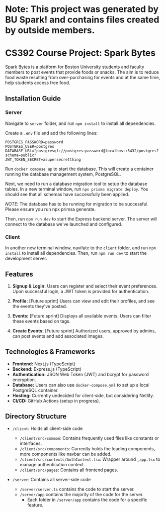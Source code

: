 # Note: This project was generated by BU Spark! and contains files created by outside members.

# CS392 Course Project: Spark Bytes

Spark Bytes is a platform for Boston University students and faculty members to post events that provide foods or snacks. The aim is to reduce food waste resulting from over-purchasing for events and at the same time, help students access free food.

## Installation Guide

### Server
Navigate to `server` folder, and run `npm install` to install all dependencies. 

Create a `.env` file and add the following lines:

```
POSTGRES_PASSWORD=password
POSTGRES_USER=postgres
DATABASE_URL="postgresql://postgres:password@localhost:5432/postgres?schema=public"
JWT_TOKEN_SECRET=asupersecretthing
```

Run `docker compose up` to start the database. This will create a container running the database management system, PostgreSQL.

Next, we need to run a database migration tool to setup the database tables. In a new terminal window, run `npx prisma migrate deploy`.
You should see that all schemas have successfully been applied. 

_NOTE_: The database has to be running for migration to be successful. Please ensure you run npx primsa generate.

Then, run `npm run dev` to start the Express backend server. The server will connect to the database we've launched and configured.

### Client

In another new terminal window, navifate to the `client` folder, and run `npm install` to install all dependencies. Then, run `npm run dev` to start the development server.

## Features

1. **Signup & Login:** Users can register and select their event preferences. Upon successful login, a JWT token is provided for authentication.
   
2. **Profile:** [Future sprint] Users can view and edit their profiles, and see the events they've posted.
   
3. **Events:** [Future sprint] Displays all available events. Users can filter these events based on tags.
   
4. **Create Events:** [Future sprint] Authorized users, approved by admins, can post events and add associated images.

## Technologies & Frameworks

- **Frontend:** Next.js (TypeScript)
- **Backend:** Express.js (TypeScript)
- **Authentication:** JSON Web Token (JWT) and bcrypt for password encryption.
- **Database:** Users can also use `docker-compose.yml` to set up a local PostgreSQL container.
- **Hosting:** Currently undecided for client-side, but considering Netlify.
- **CI/CD:** GitHub Actions (setup in progress).

## Directory Structure

- `/client`: Holds all client-side code
    - `/client/src/common`: Contains frequently used files like constants or interfaces.
    - `/client/src/components`: Currently holds the loading components, more components like navbar can be added.
    - `/client/src/contexts/AuthContext.tsx`: Wrapper around `_app.tsx` to manage authentication context.
    - `/client/src/pages`: Contains all frontend pages.
    
- `/server`: Contains all server-side code
  - `/server/server.ts` contains the code to start the server.
  - `/server/app` contains the majority of the code for the server.
    - Each folder in `/server/app` contains the code for a specific feature.

